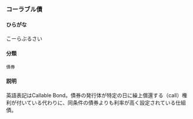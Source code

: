 <div style="display:none;">

## [あ行](securities-terms?id=あ行)
## [か行](securities-terms?id=か行)

</div>

### コーラブル債

#### ひらがな

こーらぶるさい

#### 分類

`債券`

#### 説明

英語表記はCallable Bond。債券の発行体が特定の日に繰上償還する（call）権利が付いている代わりに、同条件の債券よりも利率が高く設定されている仕組債。

<div style="display:none;">

## [さ行](securities-terms?id=さ行)
## [た行](securities-terms?id=た行)
## [な行](securities-terms?id=な行)
## [は行](securities-terms?id=は行)
## [ま行](securities-terms?id=ま行)
## [や行](securities-terms?id=や行)
## [ら行](securities-terms?id=ら行)
## [わ行](securities-terms?id=わ行)
## [英数字・記号](securities-terms?id=英数字・記号)

</div>

